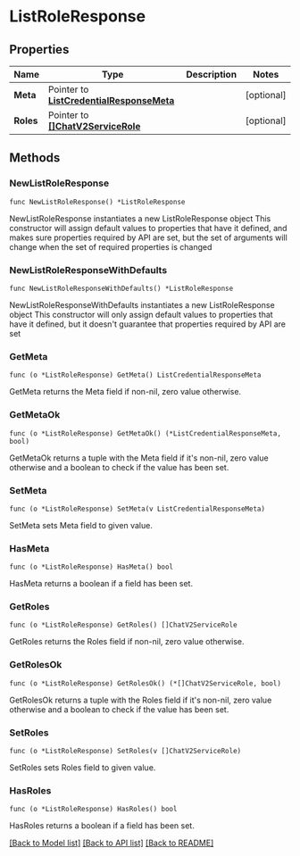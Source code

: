 # ListRoleResponse

## Properties

Name | Type | Description | Notes
------------ | ------------- | ------------- | -------------
**Meta** | Pointer to [**ListCredentialResponseMeta**](ListCredentialResponse_meta.md) |  | [optional] 
**Roles** | Pointer to [**[]ChatV2ServiceRole**](ChatV2ServiceRole.md) |  | [optional] 

## Methods

### NewListRoleResponse

`func NewListRoleResponse() *ListRoleResponse`

NewListRoleResponse instantiates a new ListRoleResponse object
This constructor will assign default values to properties that have it defined,
and makes sure properties required by API are set, but the set of arguments
will change when the set of required properties is changed

### NewListRoleResponseWithDefaults

`func NewListRoleResponseWithDefaults() *ListRoleResponse`

NewListRoleResponseWithDefaults instantiates a new ListRoleResponse object
This constructor will only assign default values to properties that have it defined,
but it doesn't guarantee that properties required by API are set

### GetMeta

`func (o *ListRoleResponse) GetMeta() ListCredentialResponseMeta`

GetMeta returns the Meta field if non-nil, zero value otherwise.

### GetMetaOk

`func (o *ListRoleResponse) GetMetaOk() (*ListCredentialResponseMeta, bool)`

GetMetaOk returns a tuple with the Meta field if it's non-nil, zero value otherwise
and a boolean to check if the value has been set.

### SetMeta

`func (o *ListRoleResponse) SetMeta(v ListCredentialResponseMeta)`

SetMeta sets Meta field to given value.

### HasMeta

`func (o *ListRoleResponse) HasMeta() bool`

HasMeta returns a boolean if a field has been set.

### GetRoles

`func (o *ListRoleResponse) GetRoles() []ChatV2ServiceRole`

GetRoles returns the Roles field if non-nil, zero value otherwise.

### GetRolesOk

`func (o *ListRoleResponse) GetRolesOk() (*[]ChatV2ServiceRole, bool)`

GetRolesOk returns a tuple with the Roles field if it's non-nil, zero value otherwise
and a boolean to check if the value has been set.

### SetRoles

`func (o *ListRoleResponse) SetRoles(v []ChatV2ServiceRole)`

SetRoles sets Roles field to given value.

### HasRoles

`func (o *ListRoleResponse) HasRoles() bool`

HasRoles returns a boolean if a field has been set.


[[Back to Model list]](../README.md#documentation-for-models) [[Back to API list]](../README.md#documentation-for-api-endpoints) [[Back to README]](../README.md)



